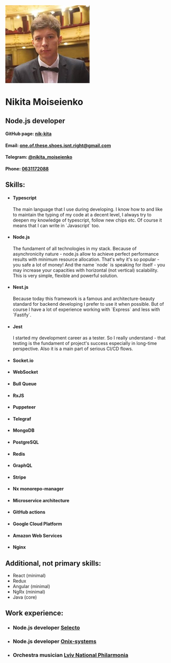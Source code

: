 <link rel="stylesheet" href="styles.css" />
<div id="header" class="flex-container">
    <img id="in-opera.ava" src="in-opera.ava.png" />
    <div>
        <h1>Nikita Moiseienko</h1>
        <h2>Node.js developer</h2>
        <h4>GitHub page:
            <a href="https://github.com/nik-kita">nik-kita</a>
        </h4>
        <h4>Email:
            <a href="mailto: one.of.these.shoes.isnt.right@gmail.com">
                one.of.these.shoes.isnt.right@gmail.com
            </a>
        </h4>
        <h4>Telegram:
            <a href="https://t.me/nikita_moiseienko">
                @nikita_moiseienko
            </a>
        </h4>
        <h4>Phone:
            <a href="tel:+380631172088">0631172088</a>
        </h4>
    </div>
    <div>
    </div>
        <div>
    </div>
</div>

## Skills:
<div class="flex-container">
<ul>
    <li class="wrap">
        <h4>Typescript</H4>
        <p class="no-show">
The main language that I use during developing. I know how to and like to maintain the typing of my code at a decent level, I always try to deepen my knowledge of typescript, follow new chips etc. Of course it means that I can write in `Javascript` too.
        </p>
    </li>
    <li class="wrap">
        <h4>Node.js</h4>
        <p class="no-show">
The fundament of all technologies in my stack. Because of asynchronicity nature - node.js allow to achieve perfect performance results with minimum resource allocation. That's why it's so popular - you safe a lot of money! And the name `node` is speaking for itself - you may increase your capacities with horizontal (not vertical) scalability. This is very simple, flexible and powerful solution.  
        </p>
    </li>
    <li class="wrap">
        <h4>Nest.js</h4>
            <p class="no-show">
Because today this framework is a famous and architecture-beauty standard for backend developing I prefer to use it when possible. But of course I have a lot of experience working with `Express` and less with `Fastify`.
            </p>
    </li>
    <li class="wrap">
        <h4>Jest</h4>
        <p class="no-show">
I started my development career as a tester. So I really understand - that testing is the fundament of project's success especially in long-time perspective. Also it is a main part of serious CI/CD flows.
        </p>
    </li>
    <li class="wrap">
        <h4>Socket.io</h4>
        <p class="no-show">
        </p>
    </li>
    <li class="wrap">
        <h4>WebSocket</h4>
        <p class="no-show">
        </p>
    </li>
</ul>
<ul>
    <li class="wrap">
        <h4>Bull Queue</h4>
        <p class="no-show">
        </p>
    </li>
    <li class="wrap">
        <h4>RxJS</h4>
        <p class="no-show">
        </p>
    </li>
        <li class="wrap">
        <h4>Puppeteer</h4>
        <p class="no-show">
        </p>
    </li>
        <li class="wrap">
        <h4>Telegraf</h4>
        <p class="no-show">
        </p>
    </li>
    <li class="wrap">
        <h4>MongoDB</h4>
        <p class="no-show">
        </p>
    </li>
    <li class="wrap">
        <h4>PostgreSQL</h4>
        <p class="no-show">
        </p>
    </li>
    <li class="wrap">
        <h4>Redis</h4>
        <p class="no-show">
        </p>
    </li>
    <li class="wrap">
        <h4>GraphQL</h4>
        <p class="no-show">
        </p>
    </li>
</ul>
<ul>
    <li class="wrap">
        <h4>Stripe</h4>
        <p class="no-show">
        </p>
    </li>
    <li class="wrap">
        <h4>Nx monorepo-manager</h4>
        <p class="no-show">
        </p>
    </li>
    <li class="wrap">
        <h4>Microservice architecture</h4>
        <p class="no-show">
        </p>
    </li>
    <li class="wrap">
        <h4>GitHub actions</h4>
        <p class="no-show">
        </p>
    </li>
    <li class="wrap">
        <h4>Google Cloud Platform</h4>
        <p class="no-show">
        </p>
    </li>
    <li class="wrap">
        <h4>Amazon Web Services</h4>
        <p class="no-show">
        </p>
    </li>
    <li>
        <h4>Nginx</h4>
        <p class="no-show">
        </p>
    </li>
</ul>
</div>

<div class="wrap">
<h2>Additional, not primary skills:</h2>

<div class="no-show">
<ul>

<li> React (minimal)</li>
<li> Redux</li>
<li> Angular (minimal)</li>
<li> NgRx (minimal)</li>
<li> Java (core)</li>
</div>

## Work experience:

- ### Node.js developer [Selecto](#)
- ### Node.js developer [Onix-systems](#)
- ### Orchestra musician [Lviv National Philarmonia](#)
